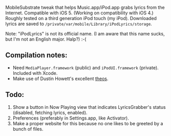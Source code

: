 MobileSubstrate tweak that helps Music.app/iPod.app grabs lyrics from the
Internet. Compatible with iOS 5. (Working on compatibility with iOS 4.)
Roughly tested on a third generation iPod touch (my iPod). Downloaded
lyrics are saved to `/private/var/mobile/Library/iPodLyrics/storage`.

Note: "iPodLyrics" is not its official name. (I am aware that this name
sucks, but I'm not an English major. Halp?) :-(

Compilation notes:
------------------
- Need `MediaPlayer.framework` (public) and `iPodUI.framework` (private).
Included with Xcode.
- Make use of Dustin Howett's excellent [theos][theos-link].

[theos-link]:[https://github.com/DHowett/theos]

Todo:
-----
1. Show a button in Now Playing view that indicates LyricsGrabber's
status (disabled, fetching lyrics, enabled).
2. Preferences (preferably in Settings.app, like Activator).
3. Make a proper website for this because no one likes to be greeted
by a bunch of files.
